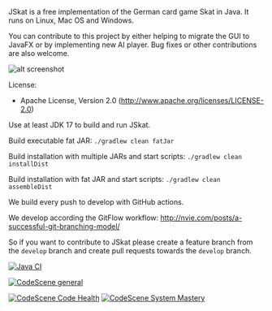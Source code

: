 JSkat is a free implementation of the German card game Skat in Java. It runs on Linux, Mac OS and Windows.

You can contribute to this project by either helping to migrate the GUI to JavaFX or by implementing new AI player. Bug
fixes or other contributions are also welcome.

![alt screenshot](http://jskat.org/img/jskat_0.7_bidding.png)

License:

* Apache License, Version 2.0 (http://www.apache.org/licenses/LICENSE-2.0)

Use at least JDK 17 to build and run JSkat.

Build executable fat JAR: `./gradlew clean fatJar`

Build installation with multiple JARs and start scripts: `./gradlew clean installDist`

Build installation with fat JAR and start scripts: `./gradlew clean assembleDist`

We build every push to develop with GitHub actions.

We develop according the GitFlow workflow: http://nvie.com/posts/a-successful-git-branching-model/

So if you want to contribute to JSkat please create a feature branch from the `develop` branch and create pull requests
towards the `develop` branch.

[![Java CI](https://github.com/b0n541/jskat-multimodule/actions/workflows/ci.yml/badge.svg)](https://github.com/b0n541/jskat-multimodule/actions/workflows/ci.yml)

[![CodeScene general](https://codescene.io/images/analyzed-by-codescene-badge.svg)](https://codescene.io/projects/1209)

[![CodeScene Code Health](https://codescene.io/projects/1209/status-badges/code-health)](https://codescene.io/projects/1209)
[![CodeScene System Mastery](https://codescene.io/projects/1209/status-badges/system-mastery)](https://codescene.io/projects/1209)
